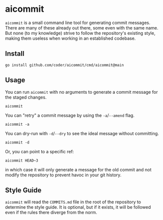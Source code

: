 # aicommit

`aicommit` is a small command line tool for generating commit messages. There
are many of these already out there, some even with the same name. But none
(to my knowledge) strive to follow the repository's existing style, making
them useless when working in an established codebase.

## Install

```
go install github.com/coder/aicommit/cmd/aicommit@main
```

## Usage

You can run `aicommit` with no arguments to generate a commit message for the
staged changes.

```
aicommit
```

You can "retry" a commit message by using the `-a`/`--amend` flag.

```
aicommit -a
```

You can dry-run with `-d`/`--dry` to see the ideal message without committing.

```
aicommit -d
```

Or, you can point to a specific ref:

```
aicommit HEAD~3
```

in which case it will only generate a message for the old commit and not modify
the repository to prevent havoc in your git history.

## Style Guide

`aicommit` will read the `COMMITS.md` file in the root of the repository to
determine the style guide. It is optional, but if it exists, it will be followed
even if the rules there diverge from the norm.